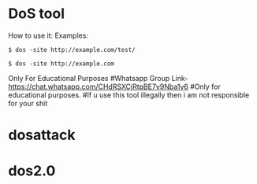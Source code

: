 DoS tool
=============

How to use it:
Examples:

    $ dos -site http://example.com/test/

    $ dos -site http://example.com 


Only For Educational Purposes
#Whatsapp Group Link-https://chat.whatsapp.com/CHdRSXCjRtpBE7v9Nba1y6
#Only for educational purposes.
#If u use this tool illegally then i am not responsible for your shit
# dosattack
# dos2.0
